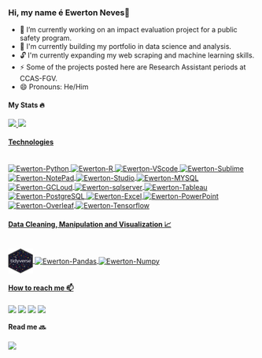 ### Hi, my name é Ewerton Neves👋

- 🔭 I’m currently working on an impact evaluation project for a public safety program.
- 🌱 I'm currently building my portfolio in data science and analysis.
- 🔓 I'm currently expanding my web scraping and machine learning skills.
- ⚡ Some of the projects posted here are Research Assistant periods at CCAS-FGV.
- 😄 Pronouns: He/Him


<!--
**NevesEwerton/NevesEwerton** is a ✨ _special_ ✨ repository because its `README.md` (this file) appears on your GitHub profile.

Here are some ideas to get you started:

- 🔭 I’m currently working on ...
- 🌱 I’m currently learning ...
- 👯 I’m looking to collaborate on ...
- 🤔 I’m looking for help with ...
- 💬 Ask me about ...
- 📫 How to reach me: ...
- 😄 Pronouns: ...
- ⚡ Fun fact: ...
 **ewerton.cardoso@gmail.br**
-->

#### My Stats 🔥
<div>
<a href = "https://github.com/NevesEwerton"> 
<img height = "100cm" src = "https://github-readme-stats.vercel.app/api?username=NevesEwerton&show_icons=true&theme=radical&include_all_commits=true&count_private=true"/>
<img height = "100cm" src = "https://github-readme-stats.vercel.app/api/top-langs/?username=NevesEwerton&layout=compact&langs_count=16&theme=radical"/>
</div>

#### Technologies

<div style = "display: inline_block"><br>
  <img align="center" alt="Ewerton-Python" src="https://img.shields.io/badge/Python-3776AB?style=for-the-badge&logo=python&logoColor=white">
  <img align="center" alt="Ewerton-R" src="https://img.shields.io/badge/R-276DC3?style=for-the-badge&logo=r&logoColor=white">
  
  <img align="center" alt="Ewerton-VScode"  src="https://img.shields.io/badge/Visual_Studio_Code-0078D4?style=for-the-badge&logo=visual%20studio%20code&logoColor=white">
  <img align="center" alt="Ewerton-Sublime" src="https://img.shields.io/badge/sublime_text-%23575757.svg?&style=for-the-badge&logo=sublime-text&logoColor=important">
  <img align="center" alt="Ewerton-NotePad" src="https://img.shields.io/badge/Notepad++-90E59A.svg?style=for-the-badge&logo=notepad%2B%2B&logoColor=black">
  <img align="center" alt="Ewerton-Studio" src="https://img.shields.io/badge/RStudio-75AADB?style=for-the-badge&logo=RStudio&logoColor=white">
  
  <img align="center" alt="Ewerton-MYSQL" src="https://img.shields.io/badge/MySQL-00000F?style=for-the-badge&logo=mysql&logoColor=white">
  <img align="center" alt="Ewerton-GCLoud" src="https://img.shields.io/badge/Google_Cloud-4285F4?style=for-the-badge&logo=google-cloud&logoColor=white">
  <img align="center" alt="Ewerton-sqlserver" src="https://img.shields.io/badge/Microsoft_SQL_Server-CC2927?style=for-the-badge&logo=microsoft-sql-server&logoColor=white">
  
  <img align="center" alt="Ewerton-Tableau" src="https://img.shields.io/badge/Tableau-E97627?style=for-the-badge&logo=Tableau&logoColor=white">
  <img align="center" alt="Ewerton-PostgreSQL" src="https://img.shields.io/badge/PostgreSQL-316192?style=for-the-badge&logo=postgresql&logoColor=white">

  <img align="center" alt="Ewerton-Excel" src="https://img.shields.io/badge/Microsoft_Excel-217346?style=for-the-badge&logo=microsoft-excel&logoColor=white">
  <img align="center" alt="Ewerton-PowerPoint" src="https://img.shields.io/badge/Microsoft_PowerPoint-B7472A?style=for-the-badge&logo=microsoft-powerpoint&logoColor=white">
  <img align="center" alt="Ewerton-Overleaf" src="https://img.shields.io/badge/Overleaf-47A141?style=for-the-badge&logo=Overleaf&logoColor=white">


  <img align="center" alt="Ewerton-Tensorflow" src="https://img.shields.io/badge/TensorFlow-FF6F00?style=for-the-badge&logo=tensorflow&logoColor=white">

</div>

#### Data Cleaning, Manipulation and Visualization 📈

<div style = "display: inline_block"><br>
<img align="center" alt="Ewerton-Tidyverse" height="50" width="50" src="https://github.com/rstudio/hex-stickers/blob/main/SVG/tidyverse.svg">
<img align="center" alt="Ewerton-Pandas" height="50" width="50" src="https://cdn.jsdelivr.net/gh/devicons/devicon/icons/pandas/pandas-original-wordmark.svg">
<img align="center" alt="Ewerton-Numpy" height="50" width="50" src="https://cdn.jsdelivr.net/gh/devicons/devicon/icons/numpy/numpy-original-wordmark.svg">
</div>


#### How to reach me 📫

<div>
<a href="https://www.linkedin.com/in/ewerton-neves-6bb12996/" target="_blank"><img align="center" src="https://img.shields.io/badge/LinkedIn-0077B5?style=for-the-badge&logo=linkedin&logoColor=white" target = "blanck"></a>
  <a href="mailto:ewerton.cardoso@gmail.com" target="_blank"><img align="center" src="https://img.shields.io/badge/Gmail-D14836?style=for-the-badge&logo=gmail&logoColor=white" target = "blanck"></a>
  <a href="mailto:ewerton-25@hotmail.com" target="_blank"><img align="center" src=" https://img.shields.io/badge/Microsoft_Outlook-0078D4?style=for-the-badge&logo=microsoft-outlook&logoColor=white" target = "blanck"></a>
  <a href="https://www.instagram.com/neves.ewerton/" target="_blank"><img align="center" src="https://img.shields.io/badge/Instagram-E4405F?style=for-the-badge&logo=instagram&logoColor=white" target = "blanck"></a>
</div>

#### Read me 🔜

<div>

  <a href="https://medium.com/@ewertonneves_96164" target="_blank"><img align="center" src="https://img.shields.io/badge/Medium-12100E?style=for-the-badge&logo=medium&logoColor=white" target = "blanck"></a>
  
</div>

  

